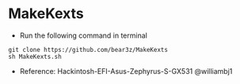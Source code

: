 # MakeKexts

* Run the following command in terminal
```
git clone https://github.com/bear3z/MakeKexts
sh MakeKexts.sh
```

* Reference:
Hackintosh-EFI-Asus-Zephyrus-S-GX531 @williambj1

